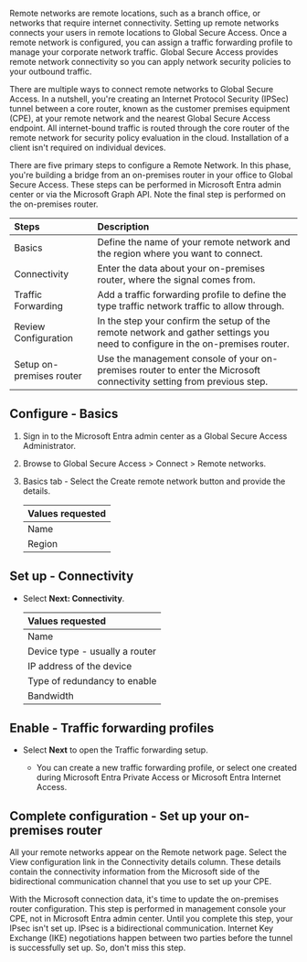 Remote networks are remote locations, such as a branch office, or networks that require internet connectivity. Setting up remote networks connects your users in remote locations to Global Secure Access. Once a remote network is configured, you can assign a traffic forwarding profile to manage your corporate network traffic. Global Secure Access provides remote network connectivity so you can apply network security policies to your outbound traffic.

There are multiple ways to connect remote networks to Global Secure Access. In a nutshell, you're creating an Internet Protocol Security (IPSec) tunnel between a core router, known as the customer premises equipment (CPE), at your remote network and the nearest Global Secure Access endpoint. All internet-bound traffic is routed through the core router of the remote network for security policy evaluation in the cloud. Installation of a client isn't required on individual devices.

There are five primary steps to configure a Remote Network. In this phase, you're building a bridge from an on-premises router in your office to Global Secure Access. These steps can be performed in Microsoft Entra admin center or via the Microsoft Graph API. Note the final step is performed on the on-premises router.

| Steps | Description |
| :--- | :--- |
| Basics | Define the name of your remote network and the region where you want to connect. |
| Connectivity | Enter the data about your on-premises router, where the signal comes from. |
| Traffic Forwarding | Add a traffic forwarding profile to define the type traffic network traffic to allow through. |
| Review Configuration | In the step your confirm the setup of the remote network and gather settings you need to configure in the on-premises router. |
| Setup on-premises router | Use the management console of your on-premises router to enter the Microsoft connectivity setting from previous step. |

## Configure - Basics

1. Sign in to the Microsoft Entra admin center as a Global Secure Access Administrator.
1. Browse to Global Secure Access > Connect > Remote networks.
1. Basics tab - Select the Create remote network button and provide the details.

   | Values requested |
   | :--- |
   | Name |
   | Region |

## Set up - Connectivity
- Select **Next: Connectivity**.

   | Values requested |
   | :--- |
   | Name |
   | Device type - usually a router |
   | IP address of the device |
   | Type of redundancy to enable |
   | Bandwidth |

## Enable - Traffic forwarding profiles
- Select **Next** to open the Traffic forwarding setup.

     - You can create a new traffic forwarding profile, or select one created during Microsoft Entra Private Access or Microsoft Entra Internet Access.

## Complete configuration - Set up your on-premises router
All your remote networks appear on the Remote network page. Select the View configuration link in the Connectivity details column. These details contain the connectivity information from the Microsoft side of the bidirectional communication channel that you use to set up your CPE.

With the Microsoft connection data, it's time to update the on-premises router configuration. This step is performed in management console your CPE, not in Microsoft Entra admin center. Until you complete this step, your IPsec isn't set up. IPsec is a bidirectional communication. Internet Key Exchange (IKE) negotiations happen between two parties before the tunnel is successfully set up. So, don't miss this step.

